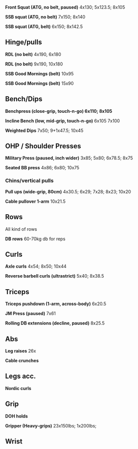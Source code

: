 [//]: <## Squats/Lunges>

**Front Squat (ATG, no belt, paused)**
4x130; 5x123.5; 8x105

**SSB squat (ATG, no belt)**
7x150; 8x140

**SSB squat (ATG, belt)**
6x150; 8x142.5

## Hinge/pulls

**RDL (no belt)** 4x190, 6x180

**RDL (no belt)** 9x190, 10x180

**SSB Good Mornings (belt)** 10x95

**SSB Good Mornings (belt)** 15x90

## Bench/Dips

**Benchpress (close-grip, touch-n-go)
6x110; 8x105**

**Incline Bench (low, mid-grip, touch-n-go)**
6x105
7x100

**Weighted Dips**
7x50; 9+1x47.5; 10x45

## OHP / Shoulder Presses

**Military Press (paused, inch wider)** 3x85; 5x80; 6x78.5; 8x75

**Seated BB press**
4x86; 6x80; 10x75

### Chins/vertical pulls

**Pull ups (wide-grip, 80cm)** 4x30.5; 6x29; 7x28; 8x23; 10x20

**Cable pullover 1-arm** 10x21.5

## Rows
All kind of rows

**DB rows** 60-70kg db for reps

## Curls

**Axle curls**
4x54; 8x50; 10x44

**Reverse barbell curls (ultrastrict)** 5x40; 8x38.5


## Triceps

**Triceps pushdown (1-arm, across-body)**
6x20.5

**JM Press (paused)**
7x61

**Rolling DB extensions (decline, paused)**
8x25.5

## Abs

**Leg raises** 26x

**Cable crunches**

## Legs acc.

**Nordic curls**

## Grip

**DOH holds**

**Gripper (Heavy-grips)** 23x150lbs; 1x200lbs;

## Wrist


